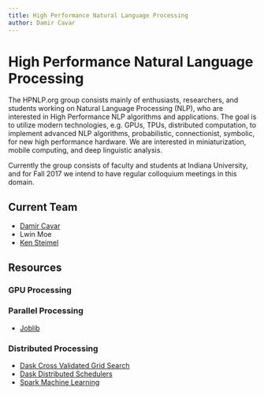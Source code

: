 ```yaml
---
title: High Performance Natural Language Processing
author: Damir Cavar
---
```

# High Performance Natural Language Processing

The HPNLP.org group consists mainly of enthusiasts, researchers, and students working on Natural
Language Processing (NLP), who are interested in High Performance NLP algorithms and applications.
The goal is to utilize modern technologies, e.g. GPUs, TPUs, distributed computation, to implement advanced
NLP algorithms, probabilistic, connectionist, symbolic, for new high performance hardware. We are interested
in miniaturization, mobile computing, and deep linguistic analysis.

Currently the group consists of faculty and students at Indiana University, and for Fall 2017 we intend to
have regular colloquium meetings in this domain.


## Current Team

- [Damir Cavar](http://damir.cavar.me/)
- Lwin Moe
- [Ken Steimel](http://ksteimel.duckdns.org)

## Resources
### GPU Processing
### Parallel Processing
- [Joblib](http://pythonhosted.org/joblib/)
### Distributed Processing

- [Dask Cross Validated Grid Search](http://dask-searchcv.readthedocs.io/en/latest/)
- [Dask Distributed Schedulers](https://distributed.readthedocs.io/en/latest/setup.html)
- [Spark Machine Learning](https://www.datacamp.com/community/tutorials/apache-spark-tutorial-machine-learning#model)

